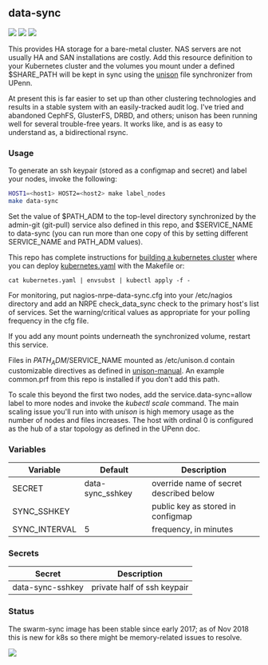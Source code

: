 ## data-sync
[![](https://images.microbadger.com/badges/version/instantlinux/data-sync.svg)](https://microbadger.com/images/instantlinux/data-sync "Version badge") [![](https://images.microbadger.com/badges/image/instantlinux/data-sync.svg)](https://microbadger.com/images/instantlinux/data-sync "Image badge") [![](https://images.microbadger.com/badges/commit/instantlinux/data-sync.svg)](https://microbadger.com/images/instantlinux/data-sync "Commit badge")

This provides HA storage for a bare-metal cluster. NAS servers are not usually HA and SAN installations are costly. Add this resource definition to your Kubernetes cluster and the volumes you mount under a defined $SHARE_PATH will be kept in sync using the [unison](https://www.cis.upenn.edu/~bcpierce/unison/) file synchronizer from UPenn.

At present this is far easier to set up than other clustering technologies and results in a stable system with an easily-tracked audit log. I've tried and abandoned CephFS, GlusterFS, DRBD, and others; unison has been running well for several trouble-free years. It works like, and is as easy to understand as, a bidirectional rsync.

### Usage

To generate an ssh keypair (stored as a configmap and secret) and label your nodes,
invoke the following:
~~~bash
HOST1=<host1> HOST2=<host2> make label_nodes
make data-sync
~~~
Set the value of $PATH_ADM to the top-level directory synchronized by the admin-git (git-pull) service also defined in this repo, and $SERVICE_NAME to data-sync (you can run more than one copy of this by setting different SERVICE_NAME and PATH_ADM values).

This repo has complete instructions for
[building a kubernetes cluster](https://github.com/instantlinux/docker-tools/blob/master/k8s/README.md) where you can deploy [kubernetes.yaml](https://github.com/instantlinux/docker-tools/blob/master/images/data-sync/kubernetes.yaml) with the Makefile or:
~~~
cat kubernetes.yaml | envsubst | kubectl apply -f -
~~~

For monitoring, put nagios-nrpe-data-sync.cfg into your /etc/nagios
directory and add an NRPE check_data_sync check to the primary host's
list of services. Set the warning/critical values as appropriate for
your polling frequency in the cfg file.

If you add any mount points underneath the synchronized volume, restart this service.

Files in $PATH_ADM/$SERVICE_NAME mounted as /etc/unison.d contain customizable directives as defined in [unison-manual](https://www.cis.upenn.edu/~bcpierce/unison/download/releases/stable/unison-manual.html). An example common.prf from this repo is installed if you don't add this path.

To scale this beyond the first two nodes, add the service.data-sync=allow label to more nodes and invoke the _kubectl scale_ command. The main scaling issue you'll run into with _unison_ is high memory usage as the number of nodes and files increases. The host with ordinal 0 is configured as the hub of a star topology as defined in the UPenn doc.

### Variables

| Variable | Default | Description |
| -------- | ------- | ----------- |
| SECRET | data-sync_sshkey | override name of secret described below |
| SYNC_SSHKEY |  | public key as stored in configmap |
| SYNC_INTERVAL | 5 | frequency, in minutes |

### Secrets
Secret | Description
------ | -----------
data-sync-sshkey | private half of ssh keypair

### Status

The swarm-sync image has been stable since early 2017; as of Nov 2018 this is new for k8s so there might be memory-related issues to resolve.

[![](https://images.microbadger.com/badges/license/instantlinux/data-sync.svg)](https://microbadger.com/images/instantlinux/data-sync "License badge")
